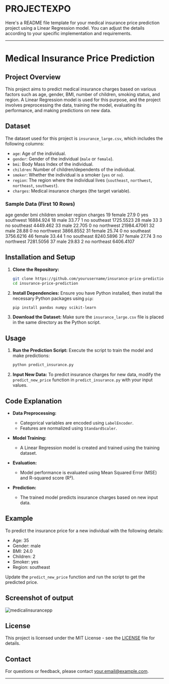 # PROJECTEXPO
Here's a README file template for your medical insurance price prediction project using a Linear Regression model. You can adjust the details according to your specific implementation and requirements.

---

# Medical Insurance Price Prediction

## Project Overview

This project aims to predict medical insurance charges based on various factors such as age, gender, BMI, number of children, smoking status, and region. A Linear Regression model is used for this purpose, and the project involves preprocessing the data, training the model, evaluating its performance, and making predictions on new data.

## Dataset

The dataset used for this project is `insurance_large.csv`, which includes the following columns:
- `age`: Age of the individual.
- `gender`: Gender of the individual (`male` or `female`).
- `bmi`: Body Mass Index of the individual.
- `children`: Number of children/dependents of the individual.
- `smoker`: Whether the individual is a smoker (`yes` or `no`).
- `region`: The region where the individual lives (`southeast`, `northwest`, `northeast`, `southwest`).
- `charges`: Medical insurance charges (the target variable).

### Sample Data (First 10 Rows)

age	gender	bmi	children	smoker	region	charges
19	female	27.9	0	yes	southwest	16884.924
18	male	33.77	1	no	southeast	1725.5523
28	male	33	3	no	southeast	4449.462
33	male	22.705	0	no	northwest	21984.47061
32	male	28.88	0	no	northwest	3866.8552
31	female	25.74	0	no	southeast	3756.6216
46	female	33.44	1	no	southeast	8240.5896
37	female	27.74	3	no	northwest	7281.5056
37	male	29.83	2	no	northeast	6406.4107


## Installation and Setup

1. **Clone the Repository:**
   ```bash
   git clone https://github.com/yourusername/insurance-price-prediction.git
   cd insurance-price-prediction
   ```

2. **Install Dependencies:**
   Ensure you have Python installed, then install the necessary Python packages using `pip`:
   ```bash
   pip install pandas numpy scikit-learn
   ```

3. **Download the Dataset:**
   Make sure the `insurance_large.csv` file is placed in the same directory as the Python script.

## Usage

1. **Run the Prediction Script:**
   Execute the script to train the model and make predictions:
   ```bash
   python predict_insurance.py
   ```

2. **Input New Data:**
   To predict insurance charges for new data, modify the `predict_new_price` function in `predict_insurance.py` with your input values.

## Code Explanation

- **Data Preprocessing:**
  - Categorical variables are encoded using `LabelEncoder`.
  - Features are normalized using `StandardScaler`.

- **Model Training:**
  - A Linear Regression model is created and trained using the training dataset.

- **Evaluation:**
  - Model performance is evaluated using Mean Squared Error (MSE) and R-squared score (R²).

- **Prediction:**
  - The trained model predicts insurance charges based on new input data.

## Example

To predict the insurance price for a new individual with the following details:
- Age: 35
- Gender: male
- BMI: 24.0
- Children: 2
- Smoker: yes
- Region: southeast

Update the `predict_new_price` function and run the script to get the predicted price.
## Screenshot of output 


![medicalinsurancepp](https://github.com/user-attachments/assets/cda2efe5-6493-4b3e-9733-5c442e925e59)


## License

This project is licensed under the MIT License - see the [LICENSE](LICENSE) file for details.

## Contact

For questions or feedback, please contact [your.email@example.com](mailto:kyogitha801@gmail.com).

---

